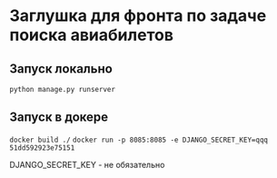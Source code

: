# Заглушка для фронта по задаче поиска авиабилетов
## Запуск локально

`python manage.py runserver`

## Запуск в докере

`docker build ./`
`docker run -p 8085:8085 -e DJANGO_SECRET_KEY=qqq 51dd592923e75151`

DJANGO_SECRET_KEY - не обязательно
